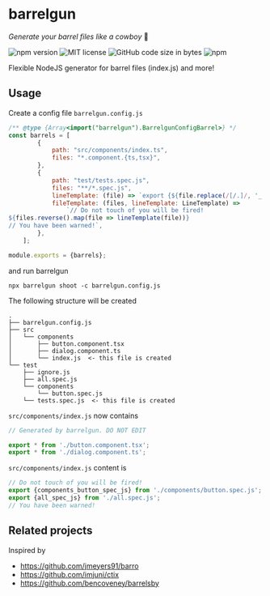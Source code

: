 # barrelgun

*Generate your barrel files like a cowboy* 🤠

![npm version](https://img.shields.io/npm/v/barrelgun)
![MIT license](https://img.shields.io/npm/l/barrelgun)
![GitHub code size in bytes](https://img.shields.io/github/languages/code-size/petrzjunior/barrelgun)
![npm](https://img.shields.io/npm/dw/barrelgun)

Flexible NodeJS generator for barrel files (index.js) and more!

## Usage

Create a config file `barrelgun.config.js`

```js
/** @type {Array<import("barrelgun").BarrelgunConfigBarrel>} */
const barrels = [
		{
			path: "src/components/index.ts",
			files: "*.component.{ts,tsx}",
		},
		{
			path: "test/tests.spec.js",
			files: "**/*.spec.js",
			lineTemplate: (file) => `export {${file.replace(/[/.]/, '_')} from '${file}';`,
			fileTemplate: (files, lineTemplate: LineTemplate) =>
				`// Do not touch of you will be fired!			
${files.reverse().map(file => lineTemplate(file))}
// You have been warned!`,
		},
	];

module.exports = {barrels};
```

and run barrelgun

```shell
npx barrelgun shoot -c barrelgun.config.js
```

The following structure will be created

```
.
├── barrelgun.config.js
├── src
│   └── components
│       ├── button.component.tsx
│       ├── dialog.component.ts
│       └── index.js  <- this file is created
└── test
    ├── ignore.js
    ├── all.spec.js
    └── components
        └── button.spec.js
    └── tests.spec.js  <- this file is created
```

`src/components/index.js` now contains

```ts
// Generated by barrelgun. DO NOT EDIT

export * from './button.component.tsx';
export * from './dialog.component.ts';
```

`src/components/index.js` content is

```js
// Do not touch of you will be fired!			
export {components_button_spec_js} from './components/button.spec.js';
export {all_spec_js} from './all.spec.js';
// You have been warned!
```

## Related projects

Inspired by

- https://github.com/jmeyers91/barro
- https://github.com/imjuni/ctix
- https://github.com/bencoveney/barrelsby

